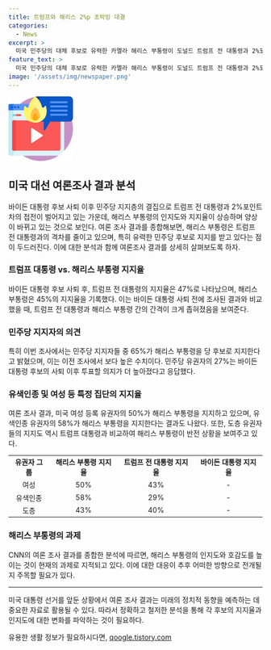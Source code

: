 ```yaml
---
title: 트럼프와 해리스 2%p 초박빙 대결
categories:
  - News
excerpt: >
  미국 민주당의 대체 후보로 유력한 카멜라 해리스 부통령이 도널드 트럼프 전 대통령과 2%포인트 차의 치열한 접전을 벌이고 있음이 나타났다. 바이든 대통령의 사퇴로 민주당 결집이 뚜렷해지며, 트럼프 전 대통령과의 격차가 크게 좁혀지고 있다. 또한, 해리스 부통령은 민주당 유권자로부터 강한 지지를 받고 있으며, 여론조사 결과를 통해 트럼프 전 대통령과의 접전이 치열해지고 있음을 확인할 수 있다. CNN과 다른 여론조사들의 결과를 종합해도, 현재 해리스 부통령의 인지도와 호감도를 끌어올리는 것이 중요한 과제로 보인다.
feature_text: >
  미국 민주당의 대체 후보로 유력한 카멜라 해리스 부통령이 도널드 트럼프 전 대통령과 2%포인트 차의 치열한 접전을 벌이고 있음이 나타났다. 바이든 대통령의 사퇴로 민주당 결집이 뚜렷해지며, 트럼프 전 대통령과의 격차가 크게 좁혀지고 있다. 또한, 해리스 부통령은 민주당 유권자로부터 강한 지지를 받고 있으며, 여론조사 결과를 통해 트럼프 전 대통령과의 접전이 치열해지고 있음을 확인할 수 있다. CNN과 다른 여론조사들의 결과를 종합해도, 현재 해리스 부통령의 인지도와 호감도를 끌어올리는 것이 중요한 과제로 보인다.
image: '/assets/img/newspaper.png'
---
```


<p><img src="/assets/img/news.png" alt="rentncar 속보" /></p>

<h2 data-ke-size="size26">미국 대선 여론조사 결과 분석</h2>

<p data-ke-size="size16">바이든 대통령 후보 사퇴 이후 민주당 지지층의 결집으로 트럼프 전 대통령과 2%포인트 차의 접전이 벌어지고 있는 가운데, 해리스 부통령의 인지도와 지지율이 상승하며 양상이 바뀌고 있는 것으로 보인다. 여론 조사 결과를 종합해보면, 해리스 부통령은 트럼프 전 대통령과의 격차를 줄이고 있으며, 특히 유력한 민주당 후보로 지지를 받고 있다는 점이 두드러진다. 이에 대한 분석과 함께 여론조사 결과를 상세히 살펴보도록 하자.</p>

<h3>트럼프 대통령 vs. 해리스 부통령 지지율</h3>

<p data-ke-size="size16">바이든 대통령 후보 사퇴 후, 트럼프 전 대통령의 지지율은 47%로 나타났으며, 해리스 부통령은 45%의 지지율을 기록했다. 이는 바이든 대통령 사퇴 전에 조사된 결과와 비교했을 때, 트럼프 전 대통령과 해리스 부통령 간의 간격이 크게 좁혀졌음을 보여준다.</p>

<h3>민주당 지지자의 의견</h3>

<p data-ke-size="size16">특히 이번 조사에서는 민주당 지지자들 중 65%가 해리스 부통령을 당 후보로 지지한다고 밝혔으며, 이는 이전 조사에서 보다 높은 수치이다. 민주당 유권자의 27%는 바이든 대통령 후보의 사퇴 이후 투표할 의지가 더 높아졌다고 응답했다.</p>

<h3>유색인종 및 여성 등 특정 집단의 지지율</h3>

<p data-ke-size="size16">여론 조사 결과, 미국 여성 등록 유권자의 50%가 해리스 부통령을 지지하고 있으며, 유색인종 유권자의 58%가 해리스 부통령을 지지한다는 결과도 나왔다. 또한, 도층 유권자들의 지지도 역시 트럼프 대통령과 비교하여 해리스 부통령이 반전 상황을 보여주고 있다.</p>

<table>
    <tr>
        <td style="text-align: center; height: 17px;"><b>유권자 그룹</b></td>
        <td style="text-align: center; height: 17px;"><b>해리스 부통령 지지율</b></td>
        <td style="text-align: center; height: 17px;"><b>트럼프 전 대통령 지지율</b></td>
        <td style="text-align: center; height: 17px;"><b>바이든 대통령 지지율</b></td>
    </tr>
    <tr>
        <td style="text-align: center; height: 17px;">여성</td>
        <td style="text-align: center; height: 17px;">50%</td>
        <td style="text-align: center; height: 17px;">43%</td>
        <td style="text-align: center; height: 17px;">-</td>
    </tr>
    <tr>
        <td style="text-align: center; height: 17px;">유색인종</td>
        <td style="text-align: center; height: 17px;">58%</td>
        <td style="text-align: center; height: 17px;">29%</td>
        <td style="text-align: center; height: 17px;">-</td>
    </tr>
    <tr>
        <td style="text-align: center; height: 17px;">도층</td>
        <td style="text-align: center; height: 17px;">43%</td>
        <td style="text-align: center; height: 17px;">40%</td>
        <td style="text-align: center; height: 17px;">-</td>
    </tr>
</table>

<h3>해리스 부통령의 과제</h3>

<p data-ke-size="size16">CNN의 여론 조사 결과를 종합한 분석에 따르면, 해리스 부통령의 인지도와 호감도를 높이는 것이 현재의 과제로 지적되고 있다. 이에 대한 대응이 추후 어떠한 방향으로 전개될지 주목할 필요가 있다.</p>

<hr />

<p data-ke-size="size16">미국 대통령 선거를 앞둔 상황에서 여론 조사 결과는 미래의 정치적 동향을 예측하는 데 중요한 자료로 활용될 수 있다. 따라서 정확하고 철저한 분석을 통해 각 후보의 지지율과 인지도에 대한 변화를 파악하는 것이 필요하다.</p>
유용한 생활 정보가 필요하시다면, <a href="https://qoogle.tistory.com" rel="dofollow">qoogle.tistory.com</a>


